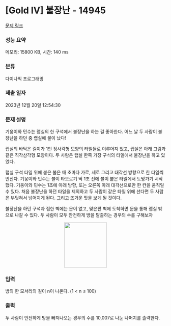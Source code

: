 # [Gold IV] 불장난 - 14945 

[문제 링크](https://www.acmicpc.net/problem/14945) 

### 성능 요약

메모리: 15800 KB, 시간: 140 ms

### 분류

다이나믹 프로그래밍

### 제출 일자

2023년 12월 20일 12:54:30

### 문제 설명

<p>기웅이와 민수는 랩실의 한 구석에서 불장난을 하는 걸 좋아한다. 어느 날 두 사람이 불장난을 하던 중 랩실에 불이 났다!</p>

<p>랩실의 바닥은 길이가 1인 정사각형 모양의 타일들로 이루어져 있고, 랩실은 아래 그림과 같은 직각삼각형 모양이다. 두 사람은 랩실 한쪽 가장 구석의 타일에서 불장난을 하고 있었다.</p>

<p>랩실 구석 타일 위에 붙은 불은 매 초마다 가로, 세로 그리고 대각선 방향으로 한 타일씩 번진다. 기웅이와 민수는 불이 타오르기 딱 1초 전에 불이 붙은 타일에서 도망가기 시작했다. 기웅이와 민수는 1초에 아래 방향, 또는 오른쪽 아래 대각선으로만 한 칸을 움직일 수 있다. 처음 불장난을 하던 타일을 제외하고 두 사람이 같은 타일 위에 선다면 두 사람은 부딪혀서 넘어지게 된다. 그리고 뜨거운 맛을 보게 될 것이다.</p>

<p>불장난을 하던 구석과 접한 벽에는 문이 없고, 맞은편 벽에 도착하면 문을 통해 랩실 밖으로 나갈 수 있다. 두 사람이 모두 안전하게 방을 탈출하는 경우의 수를 구해보자</p>

<p style="text-align:center"><img alt="" src="https://onlinejudgeimages.s3-ap-northeast-1.amazonaws.com/problem/14945/2.png" style="height:142px; width:134px"></p>

### 입력 

 <p>방의 한 모서리의 길이 n이 나온다. (1 < n ≤ 100)</p>

### 출력 

 <p>두 사람이 안전하게 방을 빠져나오는 경우의 수를 10,007로 나눈 나머지를 출력한다.</p>

